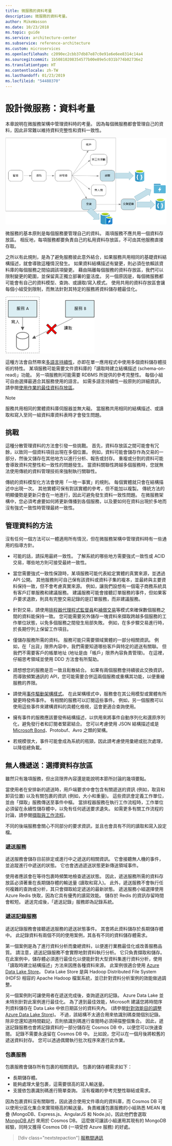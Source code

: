 ```yaml
---
title: 微服務的資料考量
description: 微服務的資料考量。
author: MikeWasson
ms.date: 10/23/2018
ms.topic: guide
ms.service: architecture-center
ms.subservice: reference-architecture
ms.custom: microservices
ms.openlocfilehash: c2090ec2cbb37db87e87c0e91e6e6ee8314c14a4
ms.sourcegitcommit: 1b50810208354577b00e89e5c031b774b02736e2
ms.translationtype: HT
ms.contentlocale: zh-TW
ms.lasthandoff: 01/23/2019
ms.locfileid: "54488370"
---
```

# <a name="designing-microservices-data-considerations"></a>設計微服務：資料考量

本章說明在微服務架構中管理資料時的考量。 因為每個微服務都會管理自己的資料，因此非常難以維持資料完整性和資料一致性。

![資料考量圖](./images/data-considerations.png)

微服務的基本原則是每個服務要管理自己的資料。 兩項服務不應共用一個資料存放區。 相反地，每項服務都要負責自己的私用資料存放區，不可由其他服務直接存取。

之所以有此規則，是為了避免服務彼此意外結合，如果服務共用相同的基礎資料結構描述，就會導致這種情況發生。 如果資料結構描述有變更，則必須在依賴該資料庫的每個服務之間協調該項變更。 藉由隔離每個服務的資料存放區，我們可以限制變更的範圍，並保留真正獨立部署的靈活度。 另一個原因是，每個微服務都可能會有自己的資料模型、查詢、或讀取/寫入模式。 使用共用的資料存放區會讓每個小組受到限制，而無法針對其特定的服務將資料儲存體最佳化。

![錯誤的 CQRS 方法圖](../guide/architecture-styles/images/cqrs-microservices-wrong.png)

這種方法會自然帶來[多語言持續性](https://martinfowler.com/bliki/PolyglotPersistence.html)，亦即在單一應用程式中使用多個資料儲存體技術的特性。 某項服務可能需要文件資料庫的「讀取時建立結構描述 (schema-on-read)」功能。 另一項服務則可能需要 RDBMS 所提供的參考完整性。 每個小組可自由選擇最適合其服務使用的語言。 如需多語言持續性一般原則的詳細資訊，請參閱[使用作業的最佳資料存放區](../guide/design-principles/use-the-best-data-store.md)。

> [!NOTE]
> 服務共用相同的實體資料庫伺服器並無大礙。 當服務共用相同的結構描述、或讀取和寫入至同一組資料庫資料表時才會發生問題。

## <a name="challenges"></a>挑戰

這種分散管理資料的方法會引發一些挑戰。 首先，資料存放區之間可能會有冗餘，以致同一個資料項目出現在多個位置。 例如，資料可能會儲存作為交易的一部分，然後又儲存在其他地方以進行分析、報告或封存。 重複或分割的資料可能會導致資料完整性和一致性的問題發生。 當資料關聯性跨越多個服務時，您就無法使用傳統的資料管理技術來強制執行關聯性。

傳統的資料模型化方法會使用「一地一事實」的規則。 每個實體就只會在結構描述中出現一次。 其他實體可保有對該實體的參考，但不能加以複製。 傳統方法的明顯優勢是更新只會在一地進行，因此可避免發生資料一致性問題。 在微服務架構中，您必須考慮要如何將更新傳播到各個服務，以及要如何在資料出現於多地而沒有強式一致性時管理最終一致性。

## <a name="approaches-to-managing-data"></a>管理資料的方法

沒有任何一個方法可以一體適用所有情況，但在微服務架構中管理資料時有一些通用的指導方針。

- 可能的話，請採用最終一致性。 了解系統的哪些地方需要強式一致性或 ACID 交易，哪些地方則可接受最終一致性。

- 當您需要強式一致性保證時，某項服務可能代表給定實體的真實來源，並透過 API 公開。 其他服務則可自己保有該資料或資料子集的複本，並最終與主要資料保持一致，但不會考慮真實來源。 例如，讓我們設想有一個電子商務系統具有客戶訂單服務和建議服務。 建議服務可能會接聽訂單服務的事件，但如果客戶要求退款，則具有完整交易記錄的是訂單服務，而非建議服務。

- 針對交易，請使用[排程器代理程式監督員](../patterns/scheduler-agent-supervisor.md)和[補償交易](../patterns/compensating-transaction.md)等模式來確保數個服務之間的資料能保持一致。  您可能需要另外儲存一塊資料來擷取跨越多個服務的工作單位狀態，以免多個服務之間發生局部失敗。 例如，在多步驟交易進行時，於長期佇列上保留工作項目。

- 僅儲存服務所需的資料。 服務可能只需要領域實體的一部分相關資訊。 例如，在「出貨」限界內容中，我們需要知道哪些客戶與特定的遞送有關聯。 但我們不需要客戶的帳單地址 (地址是由「帳戶」限界內容負責管理)。 在這裡，仔細思考領域並使用 DDD 方法會有所幫助。

- 請想想您的服務是否一致且鬆散結合。 如果有兩個服務會持續彼此交換資訊，而導致頻繁通訊的 API，您可能需要合併這兩個服務或重構其功能，以便重繪服務的界限。

- 請使用[事件驅動架構樣式](../guide/architecture-styles/event-driven.md)。 在此架構樣式中，服務會在其公用模型或實體有所變更時發佈事件。 有相關的服務可以訂閱這些事件。 例如，另一個服務可以使用這些事件來建構資料的具體化檢視，這會更適合查詢使用。

- 擁有事件的服務應該要發佈結構描述，以供用來將事件自動序列化和還原序列化，避免發行者和訂閱者緊密結合。 您可以考慮使用 JSON 結構描述或是 [Microsoft Bond](https://github.com/Microsoft/bond)、Protobuf、Avro 之類的架構。

- 若規模很大，事件可能會成為系統的瓶頸，因此請考慮使用彙總或批次處理，以降低總負載。

## <a name="drone-delivery-choosing-the-data-stores"></a>無人機遞送：選擇資料存放區

雖然只有幾項服務，但出貨限界內容還是能說明本節所討論的幾項要點。

當使用者在安排新的遞送時，用戶端要求中會包含有關遞送的資訊 (例如，取貨和卸貨位置) 以及有關包裹的資訊 (例如，大小和重量)。 這些資訊會定義工作單位，並由「擷取」服務傳送至事件中樞。 當排程器服務在執行工作流程時，工作單位必須留在永續性儲存體中，以免有任何遞送要求遺失。 如需更多有關工作流程的討論，請參閱[擷取與工作流程](./ingestion-workflow.md)。

不同的後端服務會關心不同部分的要求資訊，並且也會具有不同的讀取和寫入設定檔。

### <a name="delivery-service"></a>遞送服務

遞送服務會儲存目前排定或進行中之遞送的相關資訊。 它會接聽無人機的事件，並追蹤進行中遞送的狀態。 它也會透過遞送狀態更新傳送領域事件。

使用者應該會在等待包裹時頻繁地檢查遞送狀態。 因此，遞送服務所需的資料存放區必須著重在長期儲存體的輸送量 (讀取和寫入)。 此外，遞送服務不會執行任何複雜的查詢或分析，其只會擷取給定遞送的最新狀態。 遞送服務小組選擇使用 Azure Redis 快取，因為它具有優秀的讀寫效能。 儲存於 Redis 的資訊存留時間會較短。 遞送完成後，「遞送記錄」服務即為記錄系統。

### <a name="delivery-history-service"></a>遞送記錄服務

遞送記錄服務會接聽遞送服務的遞送狀態事件。 其會將此資料儲存於長期儲存體中。 此記錄資料有兩個不同的使用案例，其各有不同的資料儲存體需求。

第一個案例是為了進行資料分析而彙總資料，以便進行業務最佳化或改善服務品質。 請注意，遞送記錄服務不會實際地對資料執行分析。 它只負責擷取和儲存。 在此案例中，儲存體必須進行最佳化以便能針對大型資料集進行資料分析，使用「讀取時建立結構描述」方法來因應各種資料來源。 此案例很適合使用 [Azure Data Lake Store](/azure/data-lake-store/)。 Data Lake Store 是與 Hadoop Distributed File System (HDFS) 相容的 Apache Hadoop 檔案系統，並已針對資料分析案例的效能做過調整。

另一個案例則可讓使用者在遞送完成後，查詢遞送的記錄。 Azure Data Lake 並未特別針對此案例進行最佳化。 為了達到最佳效能，Microsoft 建議您將時間序列資料儲存在 Data Lake 中依日期區分的資料夾內。 (請參閱[針對效能目的調整 Azure Data Lake Store](/azure/data-lake-store/data-lake-store-performance-tuning-guidance))。 不過，該結構不太適合用來依識別碼查閱個別記錄。 除非您還知道時間戳記，否則依識別碼進行查閱時必須掃描整個集合。 因此，遞送記錄服務也會將記錄資料的一部分儲存在 Cosmos DB 中，以便您可以快速查閱。 記錄不需要永遠留在 Cosmos DB 中。 比如說，您可以在一個月後將較舊的遞送資料封存。 您可以透過偶爾執行批次程序來進行此作業。

### <a name="package-service"></a>包裹服務

包裹服務會儲存所有包裹的相關資訊。 包裹的儲存體需求如下：

- 長期儲存體。
- 能夠處理大量包裹，這需要很高的寫入輸送量。
- 支援依包裹識別碼進行簡單查詢。 沒有複雜的參考完整性聯結或需求。

因為包裹資料沒有關聯性，因此適合使用文件導向的資料庫，而 Cosmos DB 可以使用分區化集合來實現極高的輸送量。 負責維護包裹服務的小組熟悉 MEAN 堆疊 (MongoDB、Express.js、AngularJS 和 Node.js)，因此他們會選取 [MongoDB API](/azure/cosmos-db/mongodb-introduction) 來用於 Cosmos DB。 這麼做可讓該小組運用其現有的 MongoDB 經驗，同時又獲得 Cosmos DB (一項受控 Azure 服務) 的好處。

> [!div class="nextstepaction"]
> [服務間通訊](./interservice-communication.md)